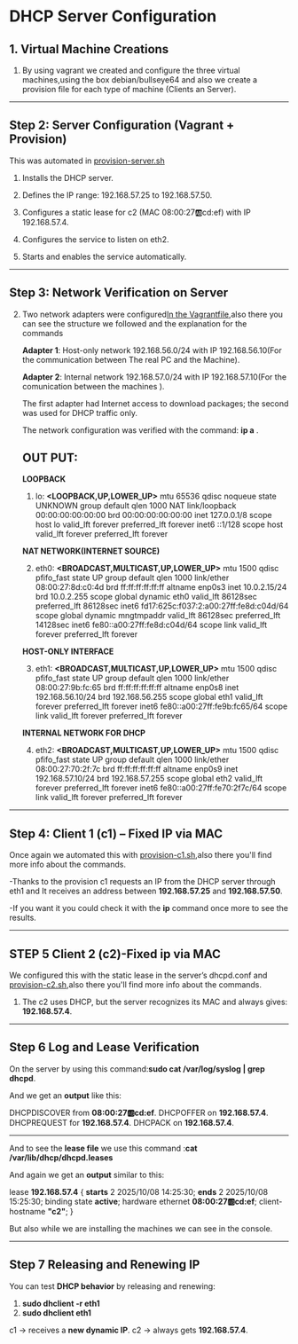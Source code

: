 # DHCP Server Configuration  

## 1. Virtual Machine Creations
1. By using vagrant we created and configure  the three virtual machines,using the box debian/bullseye64 and also we create a provision file for each type of machine (Clients an Server).

---

## Step 2: Server Configuration (Vagrant + Provision)
This was automated in [provision-server.sh](https://github.com/msanoli2503-wq/DHCP-Juan-Manu/blob/main/FILES/provision-server.sh)

1. Installs the DHCP server.

2. Defines the IP range: 192.168.57.25 to 192.168.57.50.

3. Configures a static lease for c2 (MAC 08:00:27:ab:cd:ef) with IP 192.168.57.4.

4. Configures the service to listen on eth2.

5. Starts and enables the service automatically.

---

## Step 3: Network Verification on Server

2. Two network adapters were configured[In the Vagrantfile](https://github.com/msanoli2503-wq/DHCP-Juan-Manu/blob/main/FILES/Vagrantfile),also there you can see the structure we followed and the explanation for the commands 

    
    **Adapter 1**: Host-only network 192.168.56.0/24 with IP 192.168.56.10(For the communication between The real PC and the Machine).

    **Adapter 2**: Internal network 192.168.57.0/24 with IP 192.168.57.10(For the comunication between the machines ).

   The first adapter had Internet access to download packages; the second was used for DHCP traffic only.
   
   The network configuration was verified with the command: **ip a** . 
    
    **OUT PUT**:
    ----    
   **LOOPBACK**

    1. lo: **<LOOPBACK,UP,LOWER_UP>** mtu 65536 qdisc noqueue state UNKNOWN group default qlen 1000 NAT
    link/loopback 00:00:00:00:00:00 brd 00:00:00:00:00:00
    inet 127.0.0.1/8 scope host lo
       valid_lft forever preferred_lft forever
    inet6 ::1/128 scope host 
       valid_lft forever preferred_lft forever
        
    **NAT NETWORK(INTERNET SOURCE)**

    2. eth0: **<BROADCAST,MULTICAST,UP,LOWER_UP>** mtu 1500 qdisc pfifo_fast state UP group default qlen 1000 
    link/ether 08:00:27:8d:c0:4d brd ff:ff:ff:ff:ff:ff
    altname enp0s3
    inet 10.0.2.15/24 brd 10.0.2.255 scope global dynamic eth0
       valid_lft 86128sec preferred_lft 86128sec
    inet6 fd17:625c:f037:2:a00:27ff:fe8d:c04d/64 scope global dynamic mngtmpaddr 
       valid_lft 86128sec preferred_lft 14128sec
    inet6 fe80::a00:27ff:fe8d:c04d/64 scope link 
       valid_lft forever preferred_lft forever

    **HOST-ONLY INTERFACE**

    3. eth1: **<BROADCAST,MULTICAST,UP,LOWER_UP>** mtu 1500 qdisc pfifo_fast state UP group default qlen 1000
    link/ether 08:00:27:9b:fc:65 brd ff:ff:ff:ff:ff:ff
    altname enp0s8
    inet 192.168.56.10/24 brd 192.168.56.255 scope global eth1
       valid_lft forever preferred_lft forever
    inet6 fe80::a00:27ff:fe9b:fc65/64 scope link 
       valid_lft forever preferred_lft forever

    **INTERNAL NETWORK FOR DHCP**

    4. eth2: **<BROADCAST,MULTICAST,UP,LOWER_UP>** mtu 1500 qdisc pfifo_fast state UP group default qlen 1000
    link/ether 08:00:27:70:2f:7c brd ff:ff:ff:ff:ff:ff
    altname enp0s9
    inet 192.168.57.10/24 brd 192.168.57.255 scope global eth2
       valid_lft forever preferred_lft forever
    inet6 fe80::a00:27ff:fe70:2f7c/64 scope link 
       valid_lft forever preferred_lft forever

---

## Step 4: Client 1 (c1) – Fixed IP via MAC

Once again we automated this with [provision-c1.sh](https://github.com/msanoli2503-wq/DHCP-Juan-Manu/blob/main/FILES/provision-c1.sh),also there you'll find more info about the commands.

-Thanks to the provision c1 requests an IP from the DHCP server through eth1 and It receives an address between **192.168.57.25** and **192.168.57.50**.

-If you want it you could check it with the  **ip** command once more to see the results. 

---

## STEP 5 Client 2 (c2)-Fixed ip via MAC
We configured this with the static lease in the server’s dhcpd.conf and [provision-c2.sh](https://github.com/msanoli2503-wq/DHCP-Juan-Manu/blob/main/FILES/provision-c2.sh),also there you'll find more info about the commands.

1.  The c2 uses DHCP, but the server recognizes its MAC and always gives: **192.168.57.4**.

---

## Step 6 Log and Lease Verification

On the server by using this command:**sudo cat /var/log/syslog | grep dhcpd**.

And we get an **output** like this:

DHCPDISCOVER from **08:00:27:ab:cd:ef**.
DHCPOFFER on **192.168.57.4**.
DHCPREQUEST for **192.168.57.4**.
DHCPACK on **192.168.57.4**.

---

And to see the **lease file** we use this command :**cat /var/lib/dhcp/dhcpd.leases**

And again we get an **output** similar to this:

lease **192.168.57.4** {
  **starts** 2 2025/10/08 14:25:30;
  **ends** 2 2025/10/08 15:25:30;
  binding state **active**;
  hardware ethernet **08:00:27:ab:cd:ef**;
  client-hostname **"c2"**;
}

But also while we are installing the machines we can see in the console. 

---

## Step 7 Releasing and Renewing IP

You can test **DHCP behavior** by releasing and renewing:

1. **sudo dhclient -r eth1**
2. **sudo dhclient eth1**

c1 → receives a **new dynamic IP**.
c2 → always gets **192.168.57.4**.





